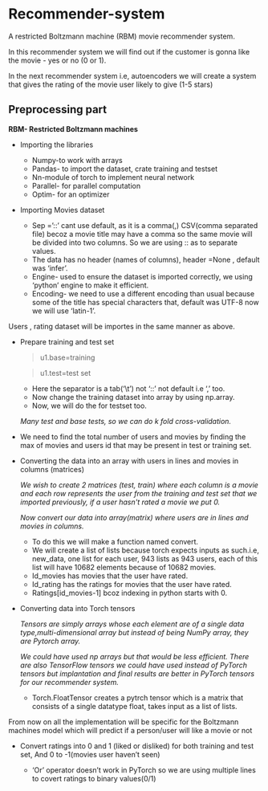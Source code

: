 # Recommender-system
A  restricted Boltzmann machine (RBM) movie recommender system.

In this recommender system we will find out if the customer is gonna like the movie - yes or no (0 or 1).

In the next recommender system i.e, autoencoders we will create a system that gives the rating of the movie user likely to give (1-5 stars)

##  Preprocessing part
**RBM- Restricted Boltzmann machines**

* Importing the libraries
    * Numpy-to work with arrays
    * Pandas- to import the dataset, crate training and testset
    * Nn-module of torch to implement neural network
    * Parallel- for parallel computation
    * Optim- for an optimizer

* Importing Movies dataset
    * Sep =’::’ cant use default, as it is a comma(,) CSV(comma separated file) becoz a movie title may have a comma so the same movie will be divided into two columns. So we are using :: as to separate values.
    * The data has no header (names of columns), header =None , default was ‘infer’.
    * Engine- used to ensure the dataset is imported correctly, we using ‘python’ engine to make it efficient.
    * Encoding- we need to use a different  encoding than usual because some of the title has special characters that, default was UTF-8 now we will use ‘latin-1’.

Users , rating dataset will be importes in the same manner as above.

* Prepare training and test set
    > u1.base=training

    > u1.test=test set

    * Here the separator is a tab(‘\t’) not ‘::’ not default i.e ‘,’ too. 
    * Now change the training dataset into array by using np.array.
    * Now, we will do the for testset too.

    *Many test and base tests, so we can do k fold cross-validation.*

* We need to find the total number of users and movies by finding the max of movies and users id that may be present in test or training set.

* Converting the data into an array with users in lines and movies in columns (matrices)

    *We wish to create 2 matrices (test, train) where each column is a movie and each row represents the user from the training and test set that we imported previously, if a user hasn't rated a movie we put 0.*
    
    *Now convert our data into array(matrix) where users are in lines and movies in columns.*
    * To do this we will make a function named convert. 
    * We will create a list of lists because torch expects inputs as such.i.e, new_data, one list for each user, 943 lists as 943 users, each of this list will have 10682 elements because of 10682 movies.
    * Id_movies has movies that the user have rated.
    * Id_rating has the ratings for movies that the user have rated.
    * Ratings[id_movies-1] bcoz indexing in python starts with 0.

* Converting data into Torch tensors

    *Tensors are simply arrays whose each element are of a single data type,multi-dimensional array but instead of being NumPy array, they are Pytorch array.*

    *We could have used np arrays but that would be less efficient. There are also TensorFlow tensors we could have used instead of PyTorch tensors but implantation and final results are better in PyTorch tensors for our recommender system.*

    * Torch.FloatTensor creates a pytrch tensor which is a matrix that consists of a single datatype float, takes input as a list of lists.

From now on all the implementation will be specific for the Boltzmann machines model which will predict if a person/user will like a movie or not

* Convert ratings into 0 and 1 (liked or disliked) for both training and test set, 
And 0 to -1(movies user haven’t seen) 

    * ‘Or’ operator doesn’t work in PyTorch so we are using multiple lines to covert ratings to binary values(0/1)
